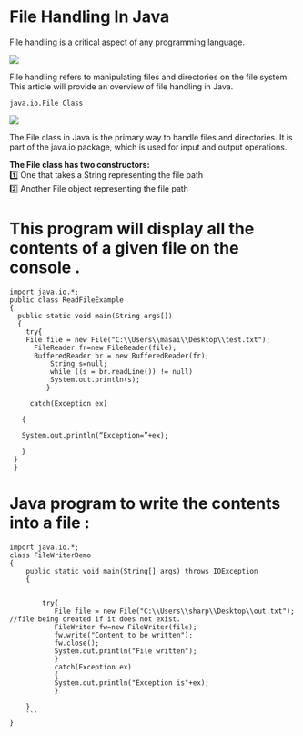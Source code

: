 # File Handling In Java

File handling is a critical aspect of any programming language.

<img src="https://user-images.githubusercontent.com/112773220/224777158-8cae1ff0-2d27-4875-9a49-01bd963b28e1.png" />

File handling refers to manipulating files and directories on the file system. This article will provide an overview of file handling in Java.
```
java.io.File Class
```

<img src="https://user-images.githubusercontent.com/112773220/224777525-f2703db5-93e4-4582-b631-e67cd730867e.png"/>

The File class in Java is the primary way to handle files and directories. It is part of the java.io package, which is used for input and output operations.

**The File class has two constructors:**\
1️⃣ One that takes a String representing the file path\
2️⃣ Another File object representing the file path


# This program will display all the contents of a given file on the console .
```
import java.io.*; 
public class ReadFileExample
{ 
  public static void main(String args[])
  { 
    try{
    File file = new File("C:\\Users\\masai\\Desktop\\test.txt");
      FileReader fr=new FileReader(file);
      BufferedReader br = new BufferedReader(fr);
          String s=null;
          while ((s = br.readLine()) != null)
          System.out.println(s);
         }

     catch(Exception ex)

   {

   System.out.println(“Exception=”+ex);

   }
 }
 }
 ```
# Java program to write the contents into a file :
```
import java.io.*;
class FileWriterDemo
{ 
    public static void main(String[] args) throws IOException 
    { 
        
        
        try{
           File file = new File("C:\\Users\\sharp\\Desktop\\out.txt"); //file being created if it does not exist.     
           FileWriter fw=new FileWriter(file); 
           fw.write("Content to be written"); 
           fw.close(); 
		   System.out.println("File written"); 
		   }
		   catch(Exception ex)
		   {
		   System.out.println("Exception is"+ex);
		   }
		   
    } 
    ```
}
